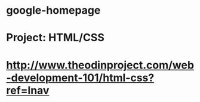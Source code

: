 # google-homepage
# Project: HTML/CSS
# http://www.theodinproject.com/web-development-101/html-css?ref=lnav